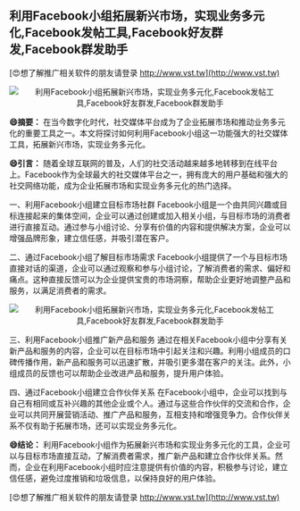 ## **利用Facebook小组拓展新兴市场，实现业务多元化,Facebook发帖工具,Facebook好友群发,Facebook群发助手**

[😍想了解推广相关软件的朋友请登录 http://www.vst.tw](http://www.vst.tw)

 <center><img src="https://vst.tw/MP4/tuiguang/png/6.png" alt="利用Facebook小组拓展新兴市场，实现业务多元化,Facebook发帖工具,Facebook好友群发,Facebook群发助手"></center>

**😄摘要：**
在当今数字化时代，社交媒体平台成为了企业拓展市场和推动业务多元化的重要工具之一。本文将探讨如何利用Facebook小组这一功能强大的社交媒体工具，拓展新兴市场，实现业务多元化。

**😄引言：**
随着全球互联网的普及，人们的社交活动越来越多地转移到在线平台上。Facebook作为全球最大的社交媒体平台之一，拥有庞大的用户基础和强大的社交网络功能，成为企业拓展市场和实现业务多元化的热门选择。

一、利用Facebook小组建立目标市场社群
Facebook小组是一个由共同兴趣或目标连接起来的集体空间，企业可以通过创建或加入相关小组，与目标市场的消费者进行直接互动。通过参与小组讨论、分享有价值的内容和提供解决方案，企业可以增强品牌形象，建立信任感，并吸引潜在客户。

二、通过Facebook小组了解目标市场需求
Facebook小组提供了一个与目标市场直接对话的渠道，企业可以通过观察和参与小组讨论，了解消费者的需求、偏好和痛点。这种直接反馈可以为企业提供宝贵的市场洞察，帮助企业更好地调整产品和服务，以满足消费者的需求。

 <center><img src="https://vst.tw/MP4/tuiguang/png/7.png" alt="利用Facebook小组拓展新兴市场，实现业务多元化,Facebook发帖工具,Facebook好友群发,Facebook群发助手"></center>

三、利用Facebook小组推广新产品和服务
通过在相关Facebook小组中分享有关新产品和服务的内容，企业可以在目标市场中引起关注和兴趣。利用小组成员的口碑传播作用，新产品和服务可以迅速扩散，并吸引更多潜在客户的关注。此外，小组成员的反馈也可以帮助企业改进产品和服务，提升用户体验。

四、通过Facebook小组建立合作伙伴关系
在Facebook小组中，企业可以找到与自己有相同或互补兴趣的其他企业或个人。通过与这些合作伙伴的交流和合作，企业可以共同开展营销活动、推广产品和服务，互相支持和增强竞争力。合作伙伴关系不仅有助于拓展市场，还可以实现业务多元化。

**😄结论：**
利用Facebook小组作为拓展新兴市场和实现业务多元化的工具，企业可以与目标市场直接互动，了解消费者需求，推广新产品和建立合作伙伴关系。然而，企业在利用Facebook小组时应注意提供有价值的内容，积极参与讨论，建立信任感，避免过度推销和垃圾信息，以保持良好的用户体验。

[😍想了解推广相关软件的朋友请登录 http://www.vst.tw](http://www.vst.tw)



